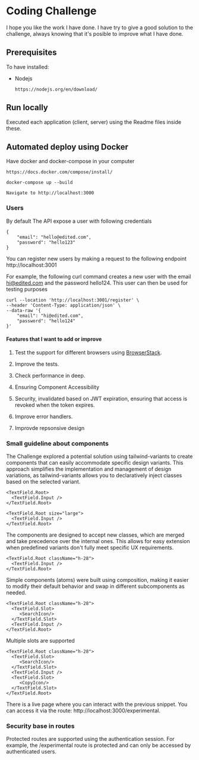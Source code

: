 # Coding Challenge

I hope you like the work I have done. I have try to give a good solution to the challenge,
always knowing that it's posible to improve what I have done.

## Prerequisites

To have installed:

- Nodejs
  ```
  https://nodejs.org/en/download/
  ```

## Run locally

Executed each application (client, server) using the Readme files inside these.

## Automated deploy using Docker

Have docker and docker-compose in your computer

```
https://docs.docker.com/compose/install/
```

```
docker-compose up --build

Navigate to http://localhost:3000

```

### Users

By default The API expose a user with following credentials

```
{
    "email": "hello@edited.com",
    "password": "hello123"
}
```

You can register new users by making a request to the following endpoint http://localhost:3001

For example, the following curl command creates a new user with the email hi@edited.com and the password hello124. This user can then be used for testing purposes

```
curl --location 'http://localhost:3001/register' \
--header 'Content-Type: application/json' \
--data-raw '{
    "email": "hi@edited.com",
    "password": "hello124"
}'
```



#### Features that I want to add or improve

1. Test the support for different browsers using [BrowserStack](https://browserstack.com).

2. Improve the tests.

3. Check performance in deep.

4. Ensuring Component Accessibility

5. Security, invalidated based on JWT expiration, ensuring that access is revoked when the token expires.

6. Improve error handlers.

7. Improvde repsonsive design


### Small guideline about components

The Challenge explored a potential solution using tailwind-variants to create components that can easily accommodate specific design variants. This approach simplifies the implementation and management of design variations, as tailwind-variants allows you to declaratively inject classes based on the selected variant.


```tsx
<TextField.Root>
  <TextField.Input />
</TextField.Root>
```


```tsx
<TextField.Root size="large">
  <TextField.Input />
</TextField.Root>
```

The components are designed to accept new classes, which are merged and take precedence over the internal ones. This allows for easy extension when predefined variants don't fully meet specific UX requirements.

```tsx
<TextField.Root className="h-28">
  <TextField.Input />
</TextField.Root>
```

Simple components (atoms) were built using composition, making it easier to modify their default behavior and swap in different subcomponents as needed.

```tsx
<TextField.Root className="h-28">
  <TextField.Slot>
     <SearchIcon/>
  </TextField.Slot>
  <TextField.Input />
</TextField.Root>
```

Multiple slots are supported

```tsx
<TextField.Root className="h-28">
  <TextField.Slot>
     <SearchIcon/>
  </TextField.Slot>
  <TextField.Input />
  <TextField.Slot>
     <CopyIcon/>
  </TextField.Slot>
</TextField.Root>
```

There is a live page where you can interact with the previous snippet. You can access it via the route: http://localhost:3000/experimental.

### Security base in routes

Protected routes are supported using the authentication session. For example, the /experimental route is protected and can only be accessed by authenticated users.